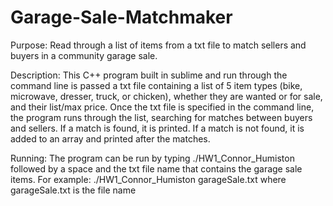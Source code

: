 # Garage-Sale-Matchmaker

Purpose: Read through a list of items from a txt file to match sellers and buyers in a community garage sale. 

Description: This C++ program built in sublime and run through the command line is passed a txt file containing a list of 5 item types (bike, microwave, dresser, truck, or chicken), whether they are wanted or for sale, and their list/max price. Once the txt file is specified in the command line, the program runs through the list, searching for matches between buyers and sellers. If a match is found, it is printed. If a match is not found, it is added to an array and printed after the matches. 

Running: The program can be run by typing ./HW1_Connor_Humiston followed by a space and the txt file name that contains the garage sale items.
	For example:
		./HW1_Connor_Humiston garageSale.txt where garageSale.txt is the file name
